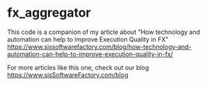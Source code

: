 # fx_aggregator
This code is a companion of my article about "How technology and automation can help to improve Execution Quality in FX"
https://www.sissoftwarefactory.com/blog/how-technology-and-automation-can-help-to-improve-execution-quality-in-fx/


For more articles like this one, check out our blog
https://www.sisSoftwareFactory.com/blog
